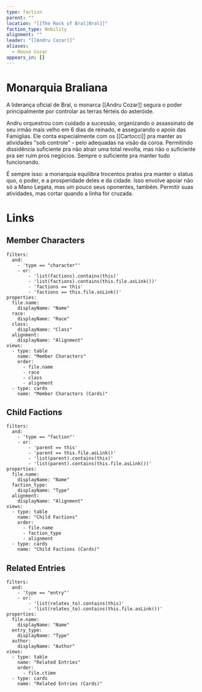 ```yaml
---
type: faction
parent: ""
location: "[[The Rock of Bral|Bral]]"
faction_type: Nobility
alignment: ""
leader: "[[Andru Cozar]]"
aliases:
  - House Cozar
appears_in: []
---
```

# Monarquia Braliana

A liderança oficial de Bral, o monarca [[Andru Cozar]] segura o poder principalmente por controlar as terras férteis do asteróide. 

Andru orquestrou com cuidado a sucessão, organizando o assassinato de seu irmão mais velho em 6 dias de reinado, e assegurando o apoio das Famiglias. Ele conta especialmente com os [[Cartocci]] pra manter as atividades "sob controle" - pelo adequadas na visão da coroa. Permitindo dissidência suficiente pra não atrair uma total revolta, mas não o suficiente pra ser ruim pros negócios. Sempre o suficiente pra manter tudo funcionando. 

É sempre isso: a monarquia equilibra trocentos pratos pra manter o status quo, o poder, e a prosperidade deles e da cidade. Isso envolve apoiar não só a Mano Legata, mas um pouco seus oponentes, também. Permitir suas atividades, mas cortar quando a linha for cruzada.

<!-- DYNAMIC:related-entries -->

# Links

## Member Characters
```base
filters:
  and:
    - 'type == "character"'
    - or:
        - 'list(factions).contains(this)'
        - 'list(factions).contains(this.file.asLink())'
        - 'factions == this'
        - 'factions == this.file.asLink()'
properties:
  file.name:
    displayName: "Name"
  race:
    displayName: "Race"
  class:
    displayName: "Class"
  alignment:
    displayName: "Alignment"
views:
  - type: table
    name: "Member Characters"
    order:
      - file.name
      - race
      - class
      - alignment
  - type: cards
    name: "Member Characters (Cards)"
```

## Child Factions
```base
filters:
  and:
    - 'type == "faction"'
    - or:
        - 'parent == this'
        - 'parent == this.file.asLink()'
        - 'list(parent).contains(this)'
        - 'list(parent).contains(this.file.asLink())'
properties:
  file.name:
    displayName: "Name"
  faction_type:
    displayName: "Type"
  alignment:
    displayName: "Alignment"
views:
  - type: table
    name: "Child Factions"
    order:
      - file.name
      - faction_type
      - alignment
  - type: cards
    name: "Child Factions (Cards)"
```

## Related Entries
```base
filters:
  and:
    - 'type == "entry"'
    - or:
        - 'list(relates_to).contains(this)'
        - 'list(relates_to).contains(this.file.asLink())'
properties:
  file.name:
    displayName: "Name"
  entry_type:
    displayName: "Type"
  author:
    displayName: "Author"
views:
  - type: table
    name: "Related Entries"
    order:
      - file.ctime
  - type: cards
    name: "Related Entries (Cards)"
```

<!-- /DYNAMIC -->

